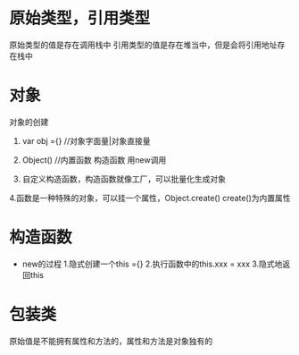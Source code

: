 # 原始类型，引用类型
原始类型的值是存在调用栈中
引用类型的值是存在堆当中，但是会将引用地址存在栈中


# 对象
对象的创建
1. var obj ={} //对象字面量|对象直接量

2. Object() //内置函数  构造函数 用new调用

3. 自定义构造函数，构造函数就像工厂，可以批量化生成对象


4.函数是一种特殊的对象，可以挂一个属性，Object.create()  create()为内置属性

# 构造函数
- new的过程
1.隐式创建一个this ={}
2.执行函数中的this.xxx = xxx
3.隐式地返回this


# 包装类
原始值是不能拥有属性和方法的，属性和方法是对象独有的